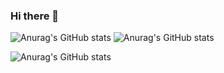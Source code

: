 ### Hi there 👋

![Anurag's GitHub stats](https://github-readme-stats.vercel.app/api?username=senia1&count_private=true)
![Anurag's GitHub stats](https://github-readme-stats.vercel.app/api?username=senia1&show_icons=true)

![Anurag's GitHub stats](https://github-readme-stats.vercel.app/api?username=senia1&show_icons=true&theme=radical)
